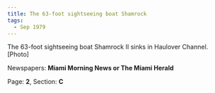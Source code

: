 ```yaml
---  
title: The 63-foot sightseeing boat Shamrock  
tags:  
  - Sep 1979  
---  
```

  
The 63-foot sightseeing boat Shamrock II sinks in Haulover Channel. [Photo]  
  
Newspapers: **Miami Morning News or The Miami Herald**  
  
Page: **2**, Section: **C** 
